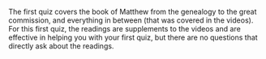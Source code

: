 ---
---

The first quiz covers the book of Matthew from the genealogy to the great commission, and everything in between (that was covered in the videos). For this first quiz, the readings are supplements to the videos and are effective in helping you with your first quiz, but there are no questions that directly ask about the readings.